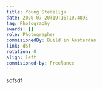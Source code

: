 ```yaml
---
title: Young Stedelijk
date: 2020-07-20T19:16:10.489Z
tag: Photography
awards: []
role: Photographer
commisionedBy: Build in Amsterdam
link: dsf
rotation: 0
align: left
commisioned-by: Freelance
---
```

sdfsdf